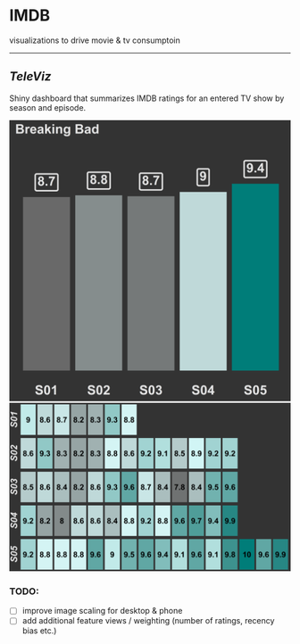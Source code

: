 # IMDB

visualizations to drive movie & tv consumptoin

---

## *TeleViz*
Shiny dashboard that summarizes IMDB ratings for an entered TV show by season and episode.

![season_sample.png](viz/televiz_sample_season.png)
![season_epi_sample.png](viz/televiz_sample_season_epi.png)

### TODO: 
- [ ] improve image scaling for desktop & phone
- [ ] add additional feature views / weighting (number of ratings, recency bias etc.)
